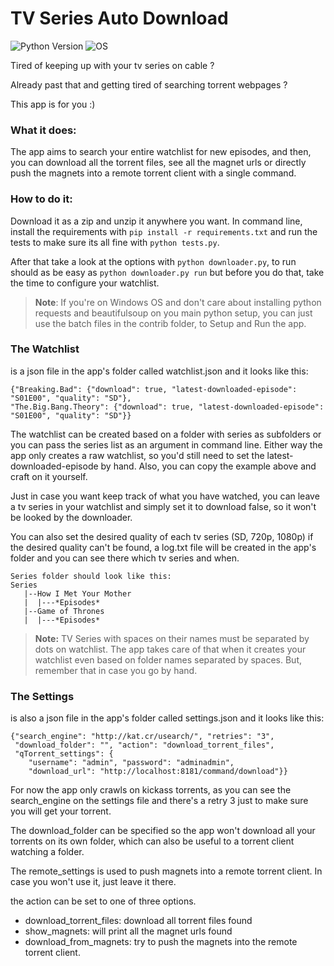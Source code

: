 # TV Series Auto Download
![Python Version](https://img.shields.io/badge/Python-2.7/3.5-green.svg)
![OS](https://img.shields.io/badge/OS-Windows_8/_Ubuntu_15.10-green.svg)

Tired of keeping up with your tv series on cable ?

Already past that and getting tired of searching torrent webpages ?

This app is for you :)

### What it does:

The app aims to search your entire watchlist for new episodes, and then, you
can download all the torrent files, see all the magnet urls or directly
push the magnets into a remote torrent client with a single command.

### How to do it:

Download it as a zip and unzip it anywhere you want. In command line, install
the requirements with `pip install -r requirements.txt` and run the tests
to make sure its all fine with `python tests.py`.

After that take a look at the options with `python downloader.py`, to run should
as be easy as `python downloader.py run` but before you do that,
take the time to configure your watchlist.

> **Note**:
> If you're on Windows OS and don't care about installing python requests and
> beautifulsoup on you main python setup, you can just use the batch files
> in the contrib folder, to Setup and Run the app.

### The Watchlist

is a json file in the app's folder called watchlist.json and it looks like this:
```
{"Breaking.Bad": {"download": true, "latest-downloaded-episode": "S01E00", "quality": "SD"},
"The.Big.Bang.Theory": {"download": true, "latest-downloaded-episode": "S01E00", "quality": "SD"}}
```
The watchlist can be created based on a folder with series as subfolders or
you can pass the series list as an argument in command line. Either way
the app only creates a raw watchlist, so you'd still need to set the
latest-downloaded-episode by hand. Also, you can copy the example above and
craft on it yourself.

Just in case you want keep track of what you have watched, you can leave a tv
series in your watchlist and simply set it to download false, so it won't be
looked by the downloader.

You can also set the desired quality of each tv series (SD, 720p, 1080p) if
the desired quality can't be found, a log.txt file will be created in the app's
folder and you can see there which tv series and when.

```
Series folder should look like this:
Series
   |--How I Met Your Mother
   |  |---*Episodes*
   |--Game of Thrones
   |  |---*Episodes*

```

> **Note:**
> TV Series with spaces on their names must be separated by dots on watchlist.
> The app takes care of that when it creates your watchlist even based on
> folder names separated by spaces. But, remember that in case you go by hand.

### The Settings

is also a json file in the app's folder called settings.json and it looks like this:
```
{"search_engine": "http://kat.cr/usearch/", "retries": "3",
 "download_folder": "", "action": "download_torrent_files",
 "qTorrent_settings": {
    "username": "admin", "password": "adminadmin",
    "download_url": "http://localhost:8181/command/download"}}
```
For now the app only crawls on kickass torrents, as you can see the search_engine
on the settings file and there's a retry 3 just to make sure you will get
your torrent.

The download_folder can be specified so the app won't download all your torrents
on its own folder, which can also be useful to a torrent client watching a folder.

The remote_settings is used to push magnets into a remote torrent client. In
case you won't use it, just leave it there.

the action can be set to one of three options.
* download_torrent_files: download all torrent files found
* show_magnets: will print all the magnet urls found
* download_from_magnets: try to push the magnets into the remote torrent
client.
